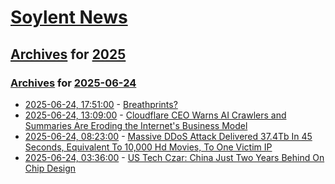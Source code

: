 # [Soylent News](../../../README.md)

## [Archives](../../index.md) for [2025](../index.md)

### [Archives](../../index.md) for [2025-06-24](index.md)

* [2025-06-24, 17:51:00](https://soylentnews.org/article.pl?sid=25/06/24/0030208&from=rss) - [Breathprints?](https://soylentnews.org/article.pl?sid=25/06/24/0030208&from=rss)
* [2025-06-24, 13:09:00](https://soylentnews.org/article.pl?sid=25/06/24/0021200&from=rss) - [Cloudflare CEO Warns AI Crawlers and Summaries Are Eroding the Internet's Business Model](https://soylentnews.org/article.pl?sid=25/06/24/0021200&from=rss)
* [2025-06-24, 08:23:00](https://soylentnews.org/article.pl?sid=25/06/23/194255&from=rss) - [Massive DDoS Attack Delivered 37.4Tb In 45 Seconds, Equivalent To 10,000 Hd Movies, To One Victim IP](https://soylentnews.org/article.pl?sid=25/06/23/194255&from=rss)
* [2025-06-24, 03:36:00](https://soylentnews.org/article.pl?sid=25/06/22/1718247&from=rss) - [US Tech Czar: China Just Two Years Behind On Chip Design](https://soylentnews.org/article.pl?sid=25/06/22/1718247&from=rss)
